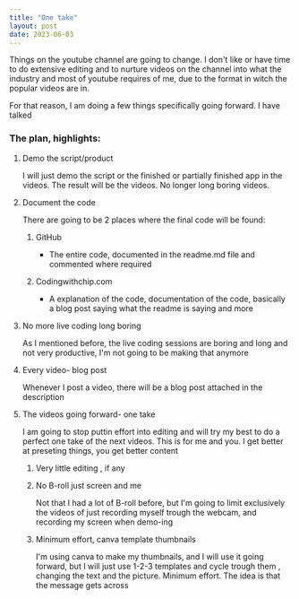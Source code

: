 ```yaml
---
title: "One take"
layout: post
date: 2023-06-03
---
```


Things on the youtube channel are going to change. I don't like or have time to do extensive editing and to nurture videos on the channel into what the industry and most of youtube requires of me, due to the format in witch the popular videos are in.

For that reason, I am doing a few things specifically going forward. I have talked 

### The plan, highlights:

1. Demo the script/product

    I will just demo the script or the finished or partially finished app in the videos. The result will be the videos. No longer long boring videos.

2. Document the code

    There are going to be 2 places where the final code will be found:
    1. GitHub

         - The entire code, documented in the readme.md file and commented where required

    2. Codingwithchip.com

        - A explanation of the code, documentation of the code, basically a blog post saying what the readme is saying and more

3. No more live coding long boring

    As I mentioned before, the live coding sessions are boring and long and not very productive, I'm not going to be making that anymore

4. Every video- blog post

    Whenever I post a video, there will be a blog post attached in the description

5. The videos going forward- one take

    I am going to stop puttin effort into editing and will try my best to do a perfect one take of the next videos. This is for me and you. I get better at preseting things, you get better content

    1. Very little editing , if any
    2. No B-roll just screen and me

        Not that I had a lot of B-roll before, but I'm going to limit exclusively the videos of just recording myself trough the webcam, and recording my screen when demo-ing

    3. Minimum effort, canva template thumbnails

        I'm using canva to make my thumbnails, and I will use it going forward, but I will just use 1-2-3 templates and cycle trough them , changing the text and the picture. Minimum effort. The idea is that the message gets across
